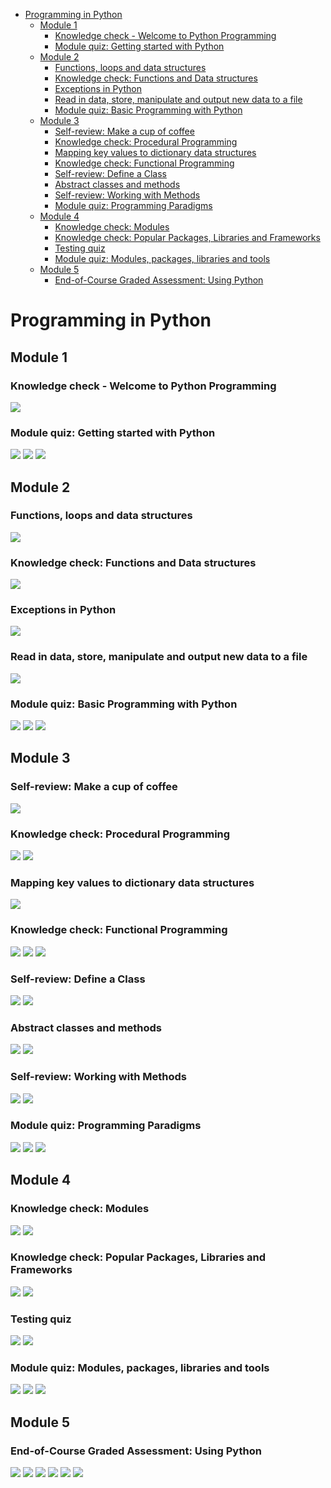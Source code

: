 - [Programming in Python](#programming-in-python)
  - [Module 1](#module-1)
    - [Knowledge check - Welcome to Python Programming](#knowledge-check---welcome-to-python-programming)
    - [Module quiz: Getting started with Python](#module-quiz-getting-started-with-python)
  - [Module 2](#module-2)
    - [Functions, loops and data structures](#functions-loops-and-data-structures)
    - [Knowledge check: Functions and Data structures](#knowledge-check-functions-and-data-structures)
    - [Exceptions in Python](#exceptions-in-python)
    - [Read in data, store, manipulate and output new data to a file](#read-in-data-store-manipulate-and-output-new-data-to-a-file)
    - [Module quiz: Basic Programming with Python](#module-quiz-basic-programming-with-python)
  - [Module 3](#module-3)
    - [Self-review: Make a cup of coffee](#self-review-make-a-cup-of-coffee)
    - [Knowledge check: Procedural Programming](#knowledge-check-procedural-programming)
    - [Mapping key values to dictionary data structures](#mapping-key-values-to-dictionary-data-structures)
    - [Knowledge check: Functional Programming](#knowledge-check-functional-programming)
    - [Self-review: Define a Class](#self-review-define-a-class)
    - [Abstract classes and methods](#abstract-classes-and-methods)
    - [Self-review: Working with Methods](#self-review-working-with-methods)
    - [Module quiz: Programming Paradigms](#module-quiz-programming-paradigms)
  - [Module 4](#module-4)
    - [Knowledge check: Modules](#knowledge-check-modules)
    - [Knowledge check: Popular Packages, Libraries and Frameworks](#knowledge-check-popular-packages-libraries-and-frameworks)
    - [Testing quiz](#testing-quiz)
    - [Module quiz: Modules, packages, libraries and tools](#module-quiz-modules-packages-libraries-and-tools)
  - [Module 5](#module-5)
    - [End-of-Course Graded Assessment: Using Python](#end-of-course-graded-assessment-using-python)

# Programming in Python

## Module 1

### Knowledge check - Welcome to Python Programming

![](images/1.png)

### Module quiz: Getting started with Python

![](images/2.png)
![](images/3.png)
![](images/4.png)

## Module 2

### Functions, loops and data structures

![](images/5.png)

### Knowledge check: Functions and Data structures

![](images/6.png)

### Exceptions in Python

![](images/7.png)

### Read in data, store, manipulate and output new data to a file

![](images/8.png)

### Module quiz: Basic Programming with Python

![](images/9.png)
![](images/10.png)
![](images/11.png)

## Module 3

### Self-review: Make a cup of coffee

![](images/12.png)

### Knowledge check: Procedural Programming

![](images/13.png)
![](images/14.png)

### Mapping key values to dictionary data structures

![](images/15.png)

### Knowledge check: Functional Programming

![](images/16.png)
![](images/17.png)
![](images/18.png)

### Self-review: Define a Class

![](images/19.png)
![](images/20.png)

### Abstract classes and methods

![](images/21.png)
![](images/22.png)

### Self-review: Working with Methods

![](images/23.png)
![](images/24.png)

### Module quiz: Programming Paradigms

![](images/25.png)
![](images/26.png)
![](images/27.png)

## Module 4

### Knowledge check: Modules

![](images/28.png)
![](images/29.png)

### Knowledge check: Popular Packages, Libraries and Frameworks

![](images/30.png)
![](images/31.png)

### Testing quiz

![](images/32.png)
![](images/33.png)

### Module quiz: Modules, packages, libraries and tools

![](images/34.png)
![](images/35.png)
![](images/36.png)

## Module 5

### End-of-Course Graded Assessment: Using Python

![](images/37.png)
![](images/38.png)
![](images/39.png)
![](images/40.png)
![](images/41.png)
![](images/42.png)